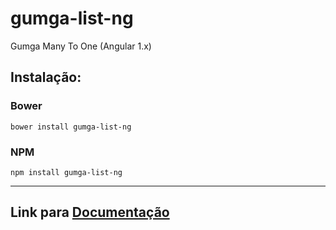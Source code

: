 # gumga-list-ng
Gumga Many To One (Angular 1.x)

## Instalação:

### Bower
```
bower install gumga-list-ng
```
### NPM
```
npm install gumga-list-ng
```
---

## Link para [Documentação](https://gumga.github.io)
